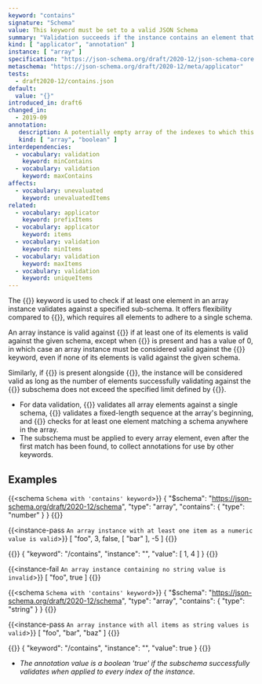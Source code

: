 ```yaml
---
keyword: "contains"
signature: "Schema"
value: This keyword must be set to a valid JSON Schema
summary: "Validation succeeds if the instance contains an element that validates against this schema."
kind: [ "applicator", "annotation" ]
instance: [ "array" ]
specification: "https://json-schema.org/draft/2020-12/json-schema-core.html#section-10.3.1.3"
metaschema: "https://json-schema.org/draft/2020-12/meta/applicator"
tests:
  - draft2020-12/contains.json
default:
  value: "{}"
introduced_in: draft6
changed_in:
  - 2019-09
annotation:
   description: A potentially empty array of the indexes to which this keyword's subschema validated successfully to (in ascending order), or a boolean true if it applied to every item of the instance
   kind: [ "array", "boolean" ]
interdependencies:
  - vocabulary: validation
    keyword: minContains
  - vocabulary: validation
    keyword: maxContains
affects:
  - vocabulary: unevaluated
    keyword: unevaluatedItems
related:
  - vocabulary: applicator
    keyword: prefixItems
  - vocabulary: applicator
    keyword: items
  - vocabulary: validation
    keyword: minItems
  - vocabulary: validation
    keyword: maxItems
  - vocabulary: validation
    keyword: uniqueItems
---
```


The  {{<keyword-link name="contains" >}} keyword is used to check if at least one element in an array instance validates against a specified sub-schema. It offers flexibility compared to  {{<keyword-link name="items" >}}, which requires all elements to adhere to a single schema.

An array instance is valid against  {{<keyword-link name="contains" >}} if at least one of its elements is valid against the given schema, except when  {{<keyword-link name="minContains" >}} is present and has a value of 0, in which case an array instance must be considered valid against the  {{<keyword-link name="contains" >}} keyword, even if none of its elements is valid against the given schema.

Similarly, if  {{<keyword-link name="maxContains" >}} is present alongside  {{<keyword-link name="contains" >}}, the instance will be considered valid as long as the number of elements successfully validating against the  {{<keyword-link name="contains" >}} subschema does not exceed the specified limit defined by  {{<keyword-link name="maxContains" >}}.

* For data validation,   {{<keyword-link name="items" >}} validates all array elements against a single schema,  {{<keyword-link name="prefixItems" >}} validates a fixed-length sequence at the array's beginning, and  {{<keyword-link name="contains" >}} checks for at least one element matching a schema anywhere in the array.
* The subschema must be applied to every array element, even after the first match has been found, to collect annotations for use by other keywords.

## Examples

{{<schema `Schema with 'contains' keyword`>}}
{
  "$schema": "https://json-schema.org/draft/2020-12/schema",
  "type": "array",
  "contains": { "type": "number" }
}
{{</schema>}}

{{<instance-pass `An array instance with at least one item as a numeric value is valid`>}}
[ "foo", 3, false, [ "bar" ], -5 ]
{{</instance-pass>}}

{{<instance-annotation>}}
{ "keyword": "/contains", "instance": "", "value": [ 1, 4 ] }
{{</instance-annotation>}}

{{<instance-fail `An array instance containing no string value is invalid`>}}
[ "foo", true ]
{{</instance-fail>}}

{{<schema `Schema with 'contains' keyword`>}}
{
  "$schema": "https://json-schema.org/draft/2020-12/schema",
  "type": "array",
  "contains": { "type": "string" }
}
{{</schema>}}

{{<instance-pass `An array instance with all items as string values is valid`>}}
[ "foo", "bar", "baz" ]
{{</instance-pass>}}

{{<instance-annotation>}}
{ "keyword": "/contains", "instance": "", "value": true }
{{</instance-annotation>}}
* _The annotation value is a boolean 'true' if the subschema successfully validates when applied to every index of the instance._
